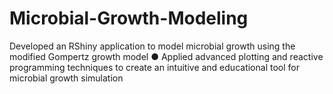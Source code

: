 # Microbial-Growth-Modeling
Developed an RShiny application to model microbial growth using the  modified Gompertz growth model  ● Applied advanced plotting and reactive programming techniques to create  an intuitive and educational tool for microbial growth simulation 
